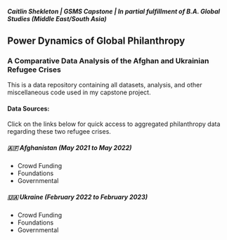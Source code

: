 #### *Caitlin Shekleton | GSMS Capstone | In partial fulfillment of B.A. Global Studies (Middle East/South Asia)*

## **Power Dynamics of Global Philanthropy**
### **A Comparative Data Analysis of the Afghan and Ukrainian Refugee Crises**

This is a data repository containing all datasets, analysis, and other miscellaneous code used in my capstone project.

#### Data Sources: 
Click on the links below for quick access to aggregated philanthropy data regarding these two refugee crises.

##### 🇦🇫 Afghanistan (May 2021 to May 2022)
- Crowd Funding
- Foundations
- Governmental

##### 🇺🇦 Ukraine (February 2022 to February 2023)
- Crowd Funding
- Foundations
- Governmental
